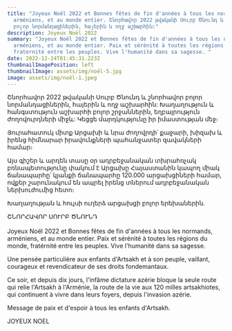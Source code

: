 ```yaml
---
title: "Joyeux Noël 2022 et Bonnes fêtes de fin d'années à tous les normands,
  arméniens, et au monde entier. Շնորհավոր 2022 թվականի Սուրբ Ծնունդ և շնորհավոր
  բոլոր նորմանդացիներին, հայերին և ողջ աշխարհին:"
description: Joyeux Noël 2022
summary: "Joyeux Noël 2022 et Bonnes fêtes de fin d'années à tous les normands,
  arméniens, et au monde entier. Paix et sérénité à toutes les régions du monde,
  fraternité entre les peuples. Vive l'humanité dans sa sagesse. "
date: 2022-12-24T01:45:31.223Z
thumbnailImagePosition: left
thumbnailImage: assets/img/noël-5.jpg
image: assets/img/noël-1.jpeg
---
```

Շնորհավոր 2022 թվականի Սուրբ Ծնունդ և շնորհավոր բոլոր նորմանդացիներին, հայերին և ողջ աշխարհին:
Խաղաղություն և հանգստություն աշխարհի բոլոր շրջաններին, եղբայրություն ժողովուրդների միջև: Կեցցե մարդկությունը իր իմաստության մեջ։

Յուրահատուկ միտք Արցախի և նրա ժողովրդի՝ քաջարի, խիզախ և իրենց հիմնարար իրավունքների պահանջատեր զավակների համար։

Այս գիշեր և արդեն տասը օր ադրբեջանական տխրահռչակ բռնապետությունը փակում է Արցախը Հայաստանին կապող միակ ճանապարհը՝ կյանքի ճանապարհը 120.000 արցախցիների համար, ովքեր շարունակում են ապրել իրենց տներում ադրբեջանական ներխուժումից հետո։

Խաղաղության և հույսի ուղերձ արցախցի բոլոր երեխաներին.

ՇՆՈՐՀԱՎՈՐ ՍՈՒՐԲ ԾՆՈՒՆԴ\
\
Joyeux Noël 2022 et Bonnes fêtes de fin d'années à tous les normands, arméniens, et au monde entier.
Paix et sérénité à toutes les régions du monde, fratérnité entre les peuples. Vive l'humanité dans sa sagesse. 

Une pensée particulière aux enfants d'Artsakh et à son peuple, vaillant, courageux et revendicateur de ses droits fondemantaux.

Ce soir, et depuis dix jours, l'infâme dictature azérie bloque la seule route qui relie l'Artsakh à l'Arménie, la route de la vie aux 120 milles artsakhiotes, qui continuent à vivre dans leurs foyers, depuis l'invasion azérie. 

Message de paix et d'espoir à tous les enfants d'Artsakh. 

JOYEUX NOEL